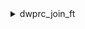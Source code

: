 <details> <summary>dwprc_join_ft</summary>

**Exemplo de Uso:**

```sql
EXEC dwprc_join_ft
	 @codigo_ftp_A = 'EspecProd'
	,@codigo_ftp_B = 'Ensaio'
	,@colunas_select_A = 'espec_codigo_componente, descricao_produto, espec_ensaio'
	,@colunas_select_B = 'ensaio_nome, ensaio_descricao'
	,@coluna_join_A = 'espec_ensaio'
	,@coluna_join_B = 'ensaio_nome'
	,@tipo_join = 'LEFT'
-- Faz um LEFT JOIN dos resultados encontrados na ft com código 'EspecProd' com os resultados encontrados na ft com código 'Ensaio'.
```

**Parâmetros:**
| Parâmetro | Tipo | Descrição | Opcional |
|-----------|------|-----------|----------|
| `@codigo_ft_A` | `VARCHAR(100)` | Código da ft A | Não |
| `@codigo_ft_B` | `VARCHAR(100)` | Código da ft B | Não |
| `@colunas_select_A` | `VARCHAR(MAX)` | Colunas que serão selecionadas da ft A | Não |
| `@colunas_select_B` | `VARCHAR(MAX)` | Colunas que serão selecionadas da ft B | Não |
| `@coluna_join_A` | `VARCHAR(100)` | Coluna comum da ft A | Não |
| `@coluna_join_B` | `VARCHAR(100)` | Coluna comum da ft B | Não |
| `@tipo_join` | `VARCHAR(10)` | Tipo de JOIN que será usado (LEFT, RIGHT ou INNER). Inicialmente configurado como LEFT JOIN| Sim |

**Retorno:**

| Campo | Tipo | Descrição |
|-------|------|-----------|
| `erro_num` | INT | Código de erro (0 indica sucesso). |
| `erro_desc` | VARCHAR(MAX) | Descrição do erro (vazia em caso de sucesso). |

O restante do retorno desta procedure dependerá dos valores estabelecidos nos parâmetros `@colunas_select_A` e `@colunas_select_B`.



</details> 

